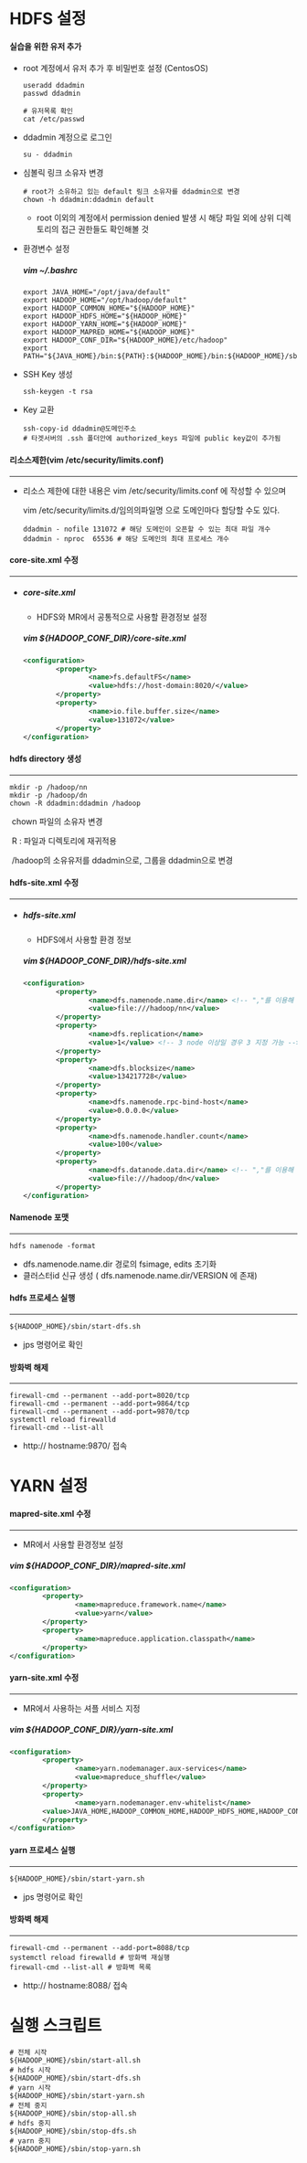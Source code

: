 # HDFS 설정

#### 실습을 위한 유저 추가

- root 계정에서 유저 추가 후 비밀번호 설정 (CentosOS)

  ```shell
  useradd ddadmin
  passwd ddadmin
  
  # 유저목록 확인
  cat /etc/passwd
  ```

- ddadmin 계정으로 로그인

  ```shell
  su - ddadmin
  ```

- 심볼릭 링크 소유자 변경

  ```shell
  # root가 소유하고 있는 default 링크 소유자를 ddadmin으로 변경
  chown -h ddadmin:ddadmin default
  ```

  - root 이외의 계정에서 permission denied 발생 시 해당 파일 외에 상위 디렉토리의 접근 권한들도 확인해볼 것 

- 환경변수 설정

  ##### vim ~/.bashrc

  ```shell
  export JAVA_HOME="/opt/java/default"
  export HADOOP_HOME="/opt/hadoop/default"
  export HADOOP_COMMON_HOME="${HADOOP_HOME}"
  export HADOOP_HDFS_HOME="${HADOOP_HOME}"
  export HADOOP_YARN_HOME="${HADOOP_HOME}"
  export HADOOP_MAPRED_HOME="${HADOOP_HOME}"
  export HADOOP_CONF_DIR="${HADOOP_HOME}/etc/hadoop"
  export PATH="${JAVA_HOME}/bin:${PATH}:${HADOOP_HOME}/bin:${HADOOP_HOME}/sbin"
  ```

- SSH Key 생성

  ```
  ssh-keygen -t rsa
  ```

- Key 교환

  ```shell
  ssh-copy-id ddadmin@도메인주소
  # 타겟서버의 .ssh 폴더안에 authorized_keys 파일에 public key값이 추가됨
  ```

  

#### 리소스제한(vim /etc/security/limits.conf)

------

- 리소스 제한에 대한 내용은 vim /etc/security/limits.conf 에 작성할 수 있으며

  vim /etc/security/limits.d/임의의파일명 으로 도메인마다 할당할 수도 있다.

  ```shell
  ddadmin - nofile 131072 # 해당 도메인이 오픈할 수 있는 최대 파일 개수
  ddadmin - nproc  65536 # 해당 도메인의 최대 프로세스 개수
  ```

  

#### core-site.xml 수정

------

- ##### core-site.xml

  - HDFS와 MR에서 공통적으로 사용할 환경정보 설정

  ##### vim ${HADOOP_CONF_DIR}/core-site.xml

  ```xml
  <configuration>
          <property>
                  <name>fs.defaultFS</name>
                  <value>hdfs://host-domain:8020/</value>
          </property>
          <property>
                  <name>io.file.buffer.size</name>
                  <value>131072</value>
          </property>
  </configuration>
  ```

  

#### hdfs directory 생성

------

```shell
mkdir -p /hadoop/nn
mkdir -p /hadoop/dn
chown -R ddadmin:ddadmin /hadoop
```

​	chown 파일의 소유자 변경

​	R : 파일과 디렉토리에 재귀적용

​	/hadoop의 소유유저를 ddadmin으로, 그룹을 ddadmin으로 변경



#### hdfs-site.xml 수정

------

- ##### hdfs-site.xml

  - HDFS에서 사용할 환경 정보

  ##### vim ${HADOOP_CONF_DIR}/hdfs-site.xml

  ```xml
  <configuration>
          <property>
                  <name>dfs.namenode.name.dir</name> <!-- ","를 이용해 여러개 지정 가능 -->
                  <value>file:///hadoop/nn</value>
          </property>
          <property>
                  <name>dfs.replication</name> 
                  <value>1</value> <!-- 3 node 이상일 경우 3 지정 가능 -->
          </property>
          <property>
                  <name>dfs.blocksize</name>
                  <value>134217728</value> 
          </property>
          <property>
                  <name>dfs.namenode.rpc-bind-host</name>
                  <value>0.0.0.0</value>
          </property>
          <property>
                  <name>dfs.namenode.handler.count</name>
                  <value>100</value>
          </property>
          <property>
                  <name>dfs.datanode.data.dir</name> <!-- ","를 이용해 여러개 지정 가능 -->
                  <value>file:///hadoop/dn</value> 
          </property>
  </configuration>
  ```



#### Namenode 포맷

------

```shell
hdfs namenode -format
```

- dfs.namenode.name.dir 경로의 fsimage, edits 초기화
- 클러스터id 신규 생성 ( dfs.namenode.name.dir/VERSION 에 존재)



#### hdfs 프로세스 실행

------

```shell
${HADOOP_HOME}/sbin/start-dfs.sh
```

- jps 명령어로 확인



#### 방화벽 해제

------

```shell
firewall-cmd --permanent --add-port=8020/tcp
firewall-cmd --permanent --add-port=9864/tcp
firewall-cmd --permanent --add-port=9870/tcp
systemctl reload firewalld
firewall-cmd --list-all
```

- http:// hostname:9870/ 접속



# YARN 설정

#### mapred-site.xml 수정

------

- MR에서 사용할 환경정보 설정

##### vim ${HADOOP_CONF_DIR}/mapred-site.xml

```xml
<configuration>
        <property>
                <name>mapreduce.framework.name</name>
                <value>yarn</value>
        </property>
        <property>
                <name>mapreduce.application.classpath</name>               		   <value>$HADOOP_MAPRED_HOME/share/hadoop/mapreduce/*:$HADOOP_MAPRED_HOME/share/hadoop/mapreduce/lib/*</value>
        </property>
</configuration>
```



#### yarn-site.xml 수정

------

- MR에서 사용하는 셔플 서비스 지정

##### vim ${HADOOP_CONF_DIR}/yarn-site.xml

```xml
<configuration>
        <property>
                <name>yarn.nodemanager.aux-services</name>
                <value>mapreduce_shuffle</value>
        </property>
        <property>
                <name>yarn.nodemanager.env-whitelist</name>
        <value>JAVA_HOME,HADOOP_COMMON_HOME,HADOOP_HDFS_HOME,HADOOP_CONF_DIR,CLASSPATH_PREPEND_DISTCACHE,HADOOP_YARN_HOME,HADOOP_MAPRED_HOME</value>
        </property>
</configuration>
```



#### yarn 프로세스 실행

------

```shell
${HADOOP_HOME}/sbin/start-yarn.sh
```

- jps 명령어로 확인



#### 방화벽 해제

------

```shell
firewall-cmd --permanent --add-port=8088/tcp
systemctl reload firewalld # 방화벽 재실행
firewall-cmd --list-all # 방화벽 목록 
```

- http:// hostname:8088/ 접속



# 실행 스크립트

```shell
# 전체 시작
${HADOOP_HOME}/sbin/start-all.sh
# hdfs 시작
${HADOOP_HOME}/sbin/start-dfs.sh
# yarn 시작
${HADOOP_HOME}/sbin/start-yarn.sh
# 전체 중지
${HADOOP_HOME}/sbin/stop-all.sh
# hdfs 중지
${HADOOP_HOME}/sbin/stop-dfs.sh
# yarn 중지
${HADOOP_HOME}/sbin/stop-yarn.sh
```

